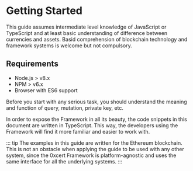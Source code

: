 # Getting Started

This guide assumes intermediate level knowledge of JavaScript or TypeScript and at least basic understanding of difference between currencies and assets. Basid comprehension of blockchain technology and framework systems is welcome but not compulsory.

## Requirements

* Node.js > v8.x
* NPM > v6.x
* Browser with ES6 support

Before you start with any serious task, you should understand the meaning and function of query, mutation, private key, etc.

In order to expose the Framework in all its beauty, the code snippets in this document are written in TypeScript. This way, the developers using the Framework will find it more familiar and easier to work with.


::: tip
The examples in this guide are written for the Ethereum blockchain. This is not an obstacle when applying the guide to be used with any other system, since the 0xcert Framework is platform-agnostic and uses the same interface for all the underlying systems.
:::
